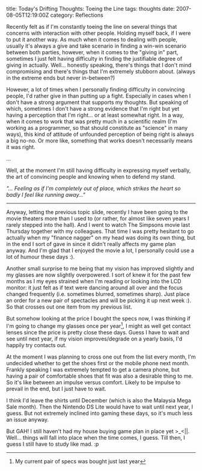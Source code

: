 title: Today's Drifting Thoughts: Toeing the Line
tags: thoughts
date: 2007-08-05T12:19:00Z
category: Reflections

Recently felt as if I'm constantly toeing the line on several things that concerns with interaction with other people. Holding myself back, if I were to put it another way. As much when it comes to dealing with people, usually it's always a give and take scenario in finding a win-win scenario between both parties, however, when it comes to the "giving in" part, sometimes I just felt having difficulty in finding the justifiable degree of giving in actually. Well… honestly speaking, there's things that I don't mind compromising and there's things that I'm extremely stubborn about. (always in the extreme ends but never in-between?)

However, a lot of times when I personally finding difficulty in convincing people, I'd rather give in than putting up a fight. Especially in cases when I don't have a strong argument that supports my thoughts. But speaking of which, sometimes I don't have a strong evidence that I'm right but yet having a perception that I'm right… or at least somewhat right. In a way, when it comes to work that was pretty much in a scientific realm (I'm working as a programmer, so that should constitute as "science" in many ways), this kind of attitude of unfounded perception of being right is always a big no-no. Or more like, something that works doesn't necessarily means it was right.

…

Well, at the moment I'm still having difficulty in expressing myself verbally, the art of convincing people and knowing when to defend my stand.

*"… Feeling as if I'm completely out of place, which strikes the heart so badly I feel like running away…"*

---

Anyway, letting the previous topic slide, recently I have been going to the movie theaters more than I used to (or rather, for almost like seven years I rarely stepped into the hall). And I went to watch The Simpsons movie last Thursday together with my colleagues. That time I was pretty hesitant to go actually when my "finance nagger" on my head was doing its own thing, but in the end I sort of gave in since it didn't really affects my game plan anyway. And I'm glad that I enjoyed the movie a lot, I personally could use a lot of humour these days :).

Another small surprise to me being that my vision has improved slightly and my glasses are now slightly overpowered. I sort of knew it for the past few months as I my eyes strained when I'm reading or looking into the LCD monitor: it just felt as if text were dancing around all over and the focus changed frequently (i.e. sometimes blurred, sometimes sharp). Just place an order for a new pair of spectacles and will be picking it up next week :). So that crosses out one item from my previous list.

But somehow looking at the price I bought the specs now, I was thinking if I'm going to change my glasses once per year[^1], I might as well get contact lenses since the price is pretty close these days. Guess I have to wait and see until next year, if my vision improves/degrade on a yearly basis, I'd happily try contacts out.

At the moment I was planning to cross one out from the list every month, I'm undecided whether to get the shoes first or the mobile phone next month. Frankly speaking I was extremely tempted to get a camera phone, but having a pair of comfortable shoes that fit was also a desirable thing to me. So it's like between an impulse versus comfort. Likely to be impulse to prevail in the end, but I just have to wait.

I think I'd leave the shirts until December (which is also the Malaysia Mega Sale month). Then the Nintendo DS Lite would have to wait until next year, I guess. But not extremely inclined into gaming these days, so it's much less an issue anyway.

But GAH! I still haven't had my house buying game plan in place yet >\_<||. Well… things will fall into place when the time comes, I guess. Till then, I guess I still have to study like mad. :p

[^1]: My current pair of specs was bought just last year
